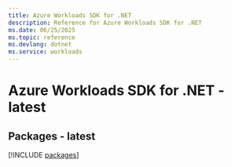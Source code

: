 ```yaml
---
title: Azure Workloads SDK for .NET
description: Reference for Azure Workloads SDK for .NET
ms.date: 06/25/2025
ms.topic: reference
ms.devlang: dotnet
ms.service: workloads
---
```

# Azure Workloads SDK for .NET - latest
## Packages - latest
[!INCLUDE [packages](workloads-index.md)]